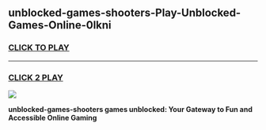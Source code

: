 
## unblocked-games-shooters-Play-Unblocked-Games-Online-0lkni
<h3>
<a href="https://premium76.site?title=unblocked-games-shooters&ref=25A">CLICK TO PLAY</a></h3>
<hr>

<h3>
<a href="https://premium76.site?title=unblocked-games-shooters&ref=25A">CLICK 2 PLAY</a>
  
</h3>

<a href="https://premium76.site?title=unblocked-games-shooters&ref=25A"><img src="https://clearcache.store/games.png"></a>


**unblocked-games-shooters games unblocked: Your Gateway to Fun and Accessible Online Gaming**
